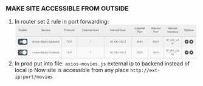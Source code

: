 ### MAKE SITE ACCESSIBLE FROM OUTSIDE
1. In router set 2 rule in port forwarding:
![img.png](src/main/resources/readme/port-forwarding-rules-cellcom-router.png)
2. In prod put into file: `axios-movies.js` external ip to backend instead of local ip
Now site is accessible from any place `http://ext-ip:port/movies`